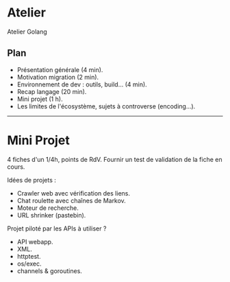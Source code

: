 Atelier
=======

Atelier Golang

Plan
----

- Présentation générale (4 min).
- Motivation migration (2 min).
- Environnement de dev : outils, build... (4 min).
- Recap langage (20 min).
- Mini projet (1 h).
- Les limites de l'écosystème, sujets à controverse (encoding...).

----

Mini Projet
===========

4 fiches d'un 1/4h, points de RdV. Fournir un test de validation de la fiche en cours.

Idées de projets :

- Crawler web avec vérification des liens.
- Chat roulette avec chaînes de Markov.
- Moteur de recherche.
- URL shrinker (pastebin).

Projet piloté par les APIs à utiliser ?

- API webapp.
- XML.
- httptest.
- os/exec.
- channels & goroutines.
